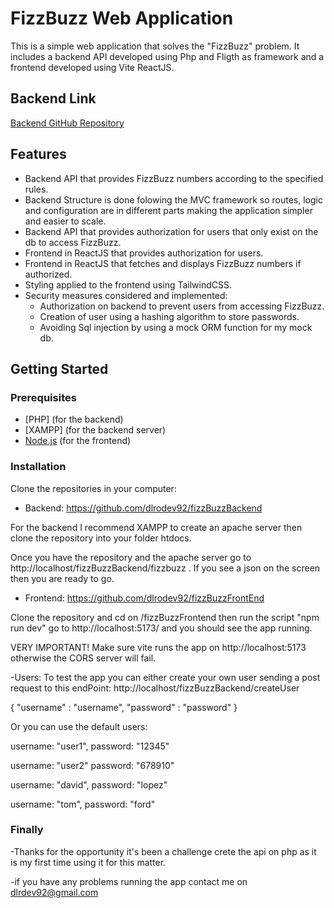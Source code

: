# FizzBuzz Web Application

This is a simple web application that solves the "FizzBuzz" problem. It includes a backend API developed using Php and Fligth as framework and a frontend developed using Vite ReactJS.

## Backend Link
[Backend GitHub Repository](https://github.com/dlrodev92/fizzBuzzBackend)

## Features

- Backend API that provides FizzBuzz numbers according to the specified rules.
- Backend Structure is done folowing the MVC framework so routes, logic and configuration are in different parts making     the application simpler and easier to scale.
- Backend API that provides authorization for users that only exist on the db to access FizzBuzz.
- Frontend in ReactJS that provides authorization for users.
- Frontend in ReactJS that fetches and displays FizzBuzz numbers if authorized.
- Styling applied to the frontend using TailwindCSS.
- Security measures considered and implemented:
    - Authorization on backend to prevent users from accessing FizzBuzz.
    - Creation of user using a hashing algorithm to store passwords.
    - Avoiding Sql injection by using a mock ORM function for my mock db.
    


## Getting Started

### Prerequisites

- [PHP] (for the backend)
- [XAMPP] (for the backend server)
- [Node.js](https://nodejs.org/) (for the frontend)

### Installation

Clone the repositories in your computer:

  - Backend: https://github.com/dlrodev92/fizzBuzzBackend

   For the backend I recommend XAMPP to create an apache server then clone the repository into your folder htdocs.

   Once you have the repository and the apache server go to http://localhost/fizzBuzzBackend/fizzbuzz .
   If you see a json on the screen then you are ready to go.

  - Frontend: https://github.com/dlrodev92/fizzBuzzFrontEnd

   Clone the repository and cd on /fizzBuzzFrontend then run the script "npm run dev" go to http://localhost:5173/ and you should see the app running.

   VERY IMPORTANT! Make sure vite runs the app on http://localhost:5173 otherwise the CORS server will fail.

   -Users:
   To test the app you can either create your own user sending a post request to this endPoint:
   http://localhost/fizzBuzzBackend/createUser
   
   {
    "username" : "username",
    "password" : "password"
   }

   Or you can use the default users:
   
   username: "user1",
   password: "12345"

   username: "user2"
   password: "678910"

   username: "david",
   password: "lopez"

   username: "tom",
   password: "ford"

   

### Finally

-Thanks for the opportunity it's been a challenge crete the api on php as it is my first time using it for this matter.

-if you have any problems running the app contact me on
dlrdev92@gmail.com